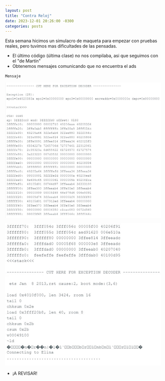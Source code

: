 ```yaml
---
layout: post
title: "Contra Reloj"
date: 2023-12-01 20:26:00 -0300
categories: posts
---
```


Esta semana hicimos un simulacro de maqueta para empezar con pruebas reales, pero tuvimos mas dificultades de las pensadas.
  -  El último código (última clase) no nos compilaba, asi que seguimos con el "de Martín"
  -  Obtenemos mensajes comunicando que no encuentra el ads

 `Mensaje`

![ads1](https://github.com/SisCom-PI2-2023-2/proyecto-plant-o-matic/blob/main/docs/assets/ads1.jpg)

![ads2](https://github.com/SisCom-PI2-2023-2/proyecto-plant-o-matic/blob/main/docs/assets/ads2.jpg)

  -   ¡A REVISAR!

 
